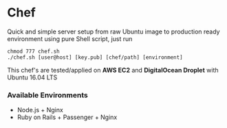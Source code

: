 # Chef

Quick and simple server setup from raw Ubuntu image to production ready environment using pure Shell script, just run

```
chmod 777 chef.sh
./chef.sh [user@host] [key.pub] [chef/path] [environment]
```
This chef's are tested/applied on **AWS EC2** and **DigitalOcean Droplet** with Ubuntu 16.04 LTS
### Available Environments
* Node.js + Nginx
* Ruby on Rails + Passenger + Nginx